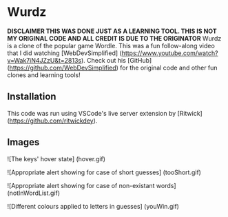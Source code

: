# Wurdz

**DISCLAIMER THIS WAS DONE JUST AS A LEARNING TOOL. THIS IS NOT MY ORIGINAL CODE AND ALL CREDIT IS DUE TO THE ORIGINATOR**
Wurdz is a clone of the popular game Wordle.
This was a fun follow-along video that I did watching [WebDevSimplified] (https://www.youtube.com/watch?v=Wak7iN4JZzU&t=2813s). 
Check out his [GitHub] (https://github.com/WebDevSimplified) for the original code and other fun clones and learning tools!

## Installation

This code was run using VSCode's live server extension by [Ritwick] (https://github.com/ritwickdey). 

## Images

![The keys' hover state] (hover.gif)

![Appropriate alert showing for case of short guesses] (tooShort.gif)

![Appropriate alert showing for case of non-existant words] (notInWordList.gif)

![Different colours applied to letters in guesses] (youWin.gif)